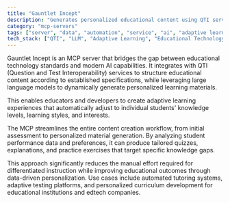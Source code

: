 ```yaml
---
title: "Gauntlet Incept"
description: "Generates personalized educational content using QTI services and LLMs, creating adaptive learning materials tailored to student needs."
category: "mcp-servers"
tags: ["server", "data", "automation", "service", "ai", "adaptive learning", "personalized education", "QTI integration"]
tech_stack: ["QTI", "LLM", "Adaptive Learning", "Educational Technology", "Personalized Content", "Data Analytics"]
---
```


Gauntlet Incept is an MCP server that bridges the gap between educational technology standards and modern AI capabilities. It integrates with QTI (Question and Test Interoperability) services to structure educational content according to established specifications, while leveraging large language models to dynamically generate personalized learning materials.

This enables educators and developers to create adaptive learning experiences that automatically adjust to individual students' knowledge levels, learning styles, and interests.

The MCP streamlines the entire content creation workflow, from initial assessment to personalized material generation. By analyzing student performance data and preferences, it can produce tailored quizzes, explanations, and practice exercises that target specific knowledge gaps.

This approach significantly reduces the manual effort required for differentiated instruction while improving educational outcomes through data-driven personalization. Use cases include automated tutoring systems, adaptive testing platforms, and personalized curriculum development for educational institutions and edtech companies.
